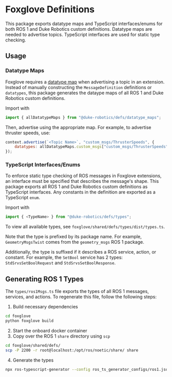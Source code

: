 # Foxglove Definitions
This package exports datatype maps and TypeScript interfaces/enums for both ROS 1 and Duke Robotics custom definitions.
Datatype maps are needed to advertise topics. TypeScript interfaces are used for static type checking.

## Usage
### Datatype Maps
Foxglove requires a [datatype map](https://docs.foxglove.dev/docs/visualization/extensions/api/panel-api#native-ros-1) 
when advertising a topic in an extension. Instead of manually constructing the `MessageDefinition` definitions or `datatypes`,
this package generates the dataype maps of all ROS 1 and Duke Robotics custom definitions.

Import with
```js
import { allDatatypeMaps } from "@duke-robotics/defs/datatype_maps";
```
Then, advertise using the appropriate map. For example, to advertise thruster speeds, use:
```js
context.advertise(`<Topic Name>`, "custom_msgs/ThrusterSpeeds", {
    datatypes: allDatatypeMaps.custom_msgs["custom_msgs/ThrusterSpeeds"],
});
```

### TypeScript Interfaces/Enums
To enforce static type checking of ROS messages in Foxglove extensions, an interface must be specified
that describes the message's shape. This package exports all ROS 1 and Duke Robotics custom definitions
as TypeScript interfaces. Any constants in the definition are exported as a TypeScript `enum`.

Import with
```js
import { <TypeName> } from "@duke-robotics/defs/types";
```

To view all available types, see `foxglove/shared/defs/types/dist/types.ts`.

Note that the type is prefixed by its package name. For example, `GeometryMsgsTwist` comes from the `geometry_msgs` ROS 1 package.

Additionally, the type is suffixed if it describes a ROS service, action, or constant. For example, the `SetBool` service
has 2 types: `StdSrvsSetBoolRequest` and `StdSrvsSetBoolResponse`.

## Generating ROS 1 Types
The `types/ros1Msgs.ts` file exports the types of all ROS 1 messages, services, and actions. To regenerate this file, follow the following steps:

1. Build necessary dependencies
```bash
cd foxglove
python foxglove build
```
2. Start the onboard docker container
3. Copy over the ROS 1 `share` directory using `scp`
```bash
cd foxglove/shared/defs/
scp -P 2200 -r root@localhost:/opt/ros/noetic/share/ share
```
4. Generate the types
```bash
npx ros-typescript-generator --config ros_ts_generator_configs/ros1.json
```